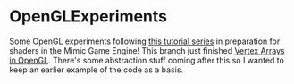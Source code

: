 # OpenGLExperiments
Some OpenGL experiments following [this tutorial series](https://www.youtube.com/watch?v=W3gAzLwfIP0&list=PLlrATfBNZ98foTJPJ_Ev03o2oq3-GGOS2&index=1) in preparation for shaders in the Mimic Game Engine! This branch just finished [Vertex Arrays in OpenGL](https://www.youtube.com/watch?v=Bcs56Mm-FJY&list=PLlrATfBNZ98foTJPJ_Ev03o2oq3-GGOS2&index=12). There's some abstraction stuff coming after this so I wanted to keep an earlier example of the code as a basis.
